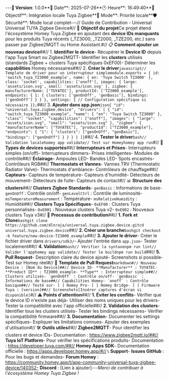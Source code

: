 ---**📅 Version**: 1.0.0**📅 Date**: 2025-07-26**🕐 Heure**: 16:49:40**🎯 Objectif**: Intégration locale Tuya Zigbee**🚀 Mode**: Priorité locale**🛡️ Sécurité**: Mode local complet---// Guide de Contribution - Universal Universal TUYA Zigbee Device#// 🎯 **Objectif du projet**Ce projet étend l'écosystème Homey Tuya Zigbee en ajoutant des **device IDs manquants** pour les produits Tuya récents (_TZ3000, _TZ2000, _TZE200, etc.) sans passer par Zigbee2MQTT ou Home Assistant.#// 📋 **Comment ajouter un nouveau device**##// 1. **Identifier le device**- Récupérer le **Device ID** depuis l'app Tuya Smart ou Zigbee2MQTT- Identifier les **clusters** utilisés (standards Zigbee + clusters Tuya spécifiques 0xEF00)- Déterminer les **capabilities** Homey nécessaires##// 2. **Créer le driver**```javascript// Template de driver pour un interrupteur simplemodule.exports = { id: 'switch_tuya_TZ3000_example', name: { en: 'Tuya Switch TZ3000' }, class: 'socket', capabilities: ['onoff'], images: { large: 'assets/icon.svg', small: 'assets/icon.svg' }, zigbee: { manufacturerName: ['TUYATEC'], productId: ['TZ3000_example'], endpoints: { 1: { clusters: ['genOnOff', 'genBasic'], bindings: ['genOnOff'] } } }, settings: { // Configuration spécifique si nécessaire }};```##// 3. **Ajouter dans app.json**```json{ "id": "universal.tuya.zigbee.device", "drivers": [ { "id": "switch_tuya_TZ3000_example", "name": { "en": "Tuya Switch TZ3000" }, "class": "socket", "capabilities": ["onoff"], "images": { "large": "assets/icon.svg", "small": "assets/icon.svg" }, "zigbee": { "manufacturerName": ["TUYATEC"], "productId": ["TZ3000_example"], "endpoints": { "1": { "clusters": ["genOnOff", "genBasic"], "bindings": ["genOnOff"] } } } } ]}```##// 4. **Tester le driver**```bash// Validation localehomey app validate// Test sur Homeyhomey app run```#// 🔧 **Types de devices supportés**##// **Interrupteurs et Prises**- Interrupteurs simples (on/off)- Interrupteurs dimmers- Prises intelligentes- Modules de contrôle##// **Éclairage**- Ampoules LED- Bandes LED- Spots encastrés- Contrôleurs RGB##// **Thermostats et Vannes**- Vannes TRV (Thermostatic Radiator Valve)- Thermostats d'ambiance- Contrôleurs de chauffage##// **Capteurs**- Capteurs de température- Capteurs d'humidité- Détecteurs de mouvement- Détecteurs de fuite- Capteurs de contact#// 📊 **Structure des clusters**##// **Clusters Zigbee Standards**- `genBasic` : Informations de base- `genOnOff` : Contrôle on/off- `genLevelCtrl` : Contrôle de luminosité- `msTemperatureMeasurement` : Température- `msRelativeHumidity` : Humidité##// **Clusters Tuya Spécifiques**- `0xEF00` : Clusters Tuya personnalisés- `0xE001` : Nouveaux clusters Tuya v2- `0xE002` : Nouveaux clusters Tuya v3#// 🚀 **Processus de contribution**##// **1. Fork et Clone**```bashgit clone https://github.com/dlnraja/universal.tuya.zigbee.device.gitcd universal.tuya.zigbee.device```##// **2. Créer une branche**```bashgit checkout -b feature/new-device-TZ3000_example```##// **3. Ajouter le driver**- Créer le fichier driver dans `drivers/sdk3/`- Ajouter l'entrée dans `app.json`- Tester localement##// **4. Validation**```bash// Vérifier la syntaxenpm run lint// Valider l'apphomey app validate// Tester le buildnpm run build```##// **5. Pull Request**- Description claire du device ajouté- Screenshots si possible- Test sur Homey réel#// 📝 **Template de Pull Request**```markdown#// Nouveau Device : [Nom du Device]##// Device ID- **Manufacturer** : TUYATEC- **Product ID** : TZ3000_example- **Type** : Interrupteur simple##// Clusters utilisés- `genOnOff` : Contrôle on/off- `genBasic` : Informations de base##// Capabilities Homey- `onoff` : Contrôle basique##// Testé sur- [ ] Homey Pro- [ ] Homey Bridge- [ ] Firmware Tuya : [version]##// Screenshots[Insérer captures d'écran si disponible]```#// ⚠️ **Points d'attention**##// **1. Éviter les conflits**- Vérifier que le device ID n'existe pas déjà- Utiliser des noms uniques pour les drivers- Tester la compatibilité avec l'app officielle##// **2. Validation des clusters**- Identifier tous les clusters utilisés- Tester les bindings nécessaires- Vérifier la compatibilité firmware##// **3. Documentation**- Documenter les settings spécifiques- Expliquer les limitations connues- Ajouter des exemples d'utilisation#// 🛠️ **Outils utiles**##// **Zigbee2MQTT**- Pour identifier les clusters et device IDs- Documentation : https://www.zigbee2mqtt.io/##// **Tuya IoT Platform**- Pour vérifier les spécifications produits- Documentation : https://developer.tuya.com/##// **Homey Apps SDK**- Documentation officielle : https://apps.developer.homey.app/#// 📞 **Support**- **Issues GitHub** : Pour les bugs et demandes- **Forum Homey** : https://community.homey.app/t/app-community-universal-tuya-zigbee-device/140352- **Discord** : [Lien à ajouter]---*Merci de contribuer à l'écosystème Homey Tuya Zigbee !*